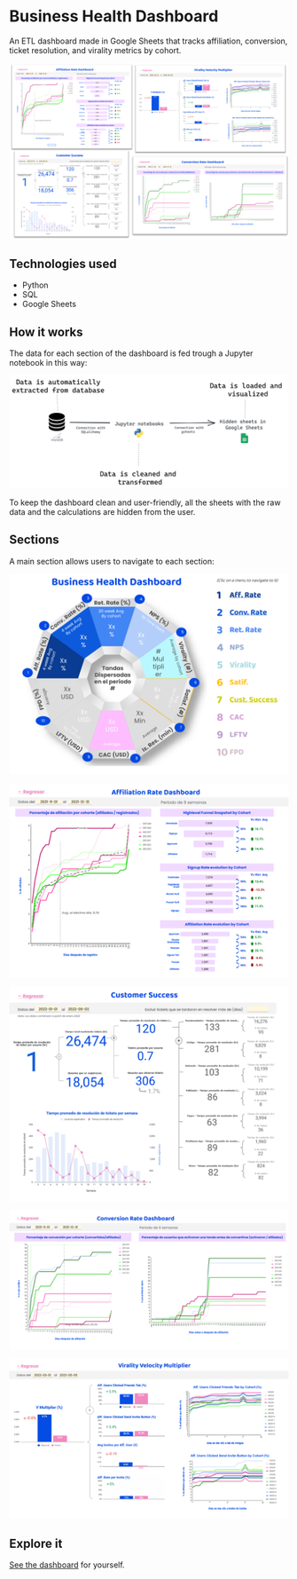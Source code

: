 # Business Health Dashboard

An ETL dashboard made in Google Sheets that tracks affiliation, conversion, ticket resolution, and virality metrics by cohort.

![Business Health Dashboard](https://raw.githubusercontent.com/FranciscoGalan/Business_Health_Dashboard/main/Media/Business%20Health%20Dashboard.png)

## Technologies used

* Python
* SQL
* Google Sheets



## How it works

The data for each section of the dashboard is fed trough a Jupyter notebook in this way:



![](https://raw.githubusercontent.com/FranciscoGalan/Business_Health_Dashboard/main/Media/Diadram.png)



To keep the dashboard clean and user-friendly, all the sheets with the raw data and the calculations are hidden from the user.

## Sections

A main section allows users to navigate to each section:

![](https://raw.githubusercontent.com/FranciscoGalan/Business_Health_Dashboard/main/Media/main%20dashboard.PNG)

![](https://raw.githubusercontent.com/FranciscoGalan/Business_Health_Dashboard/main/Media/Affiliation.PNG)

![](https://raw.githubusercontent.com/FranciscoGalan/Business_Health_Dashboard/main/Media/Customer%20Success.PNG)

![](https://raw.githubusercontent.com/FranciscoGalan/Business_Health_Dashboard/main/Media/Conversion.PNG)

![](https://raw.githubusercontent.com/FranciscoGalan/Business_Health_Dashboard/main/Media/Virality.PNG)

## Explore it

[See the dashboard](https://docs.google.com/spreadsheets/d/1jN9o_HwA6jdteJO4Gf0DWlEsXOk2mqlIOunENvp9P6E/edit?usp=sharing) for yourself.